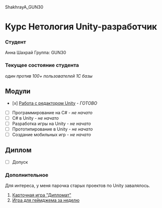 ShakhrayA_GUN30
# Курс Нетология Unity-разработчик

### Студент
Анна Шахрай
Группа: GUN30

### Текущее состояние студента
*один против 100+ пользователей 1С базы*

## Модули

- [х] [Работа с редактором Unity](https://github.com/Anthrall/ShakhrayA_GUN30/tree/TankPrototype) - *ГОТОВО*
- [ ] Программирование на C#  -  *не начато*
- [ ] C# в Unity 				- *не начато*
- [ ] Разработка игры на Unity - *не начато*
- [ ] Прототипирование в Unity - *не начато*
- [ ] Создание мобильных игр   - *не начато*

## Диплом
- [ ] Допуск

### Дополнительное
Для интереса, у меня парочка старых проектов по Unity завалялось.  

1. [Карточная игра "Дипломат"](https://github.com/Anthrall/Skull-and-Bones-game)
2. [Игра для геймджема за неделю](https://github.com/Anthrall/kind-pixie/)
